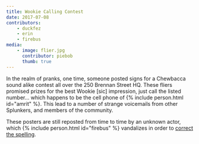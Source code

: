 ```yaml
---
title: Wookie Calling Contest
date: 2017-07-08
contributors:
    - duckfez
    - erin
    - firebus
media:
    - image: flier.jpg
      contributor: piebob
      thumb: true
---
```

In the realm of pranks, one time, someone posted signs for a Chewbacca sound alike contest all over the 250 Brennan Street HQ. These fliers promised prizes for the best Wookie [sic] impression, just call the listed number... which happens to be the cell phone of {% include person.html id="amrit" %}. This lead to a number of strange voicemails from other Splunkers, and members of the community.

These posters are still reposted from time to time by an unknown actor, which {% include person.html id="firebus" %} vandalizes in order to <a href="http://starwars.wikia.com/wiki/Wookiee" _target="_new">correct the spelling</a>.
